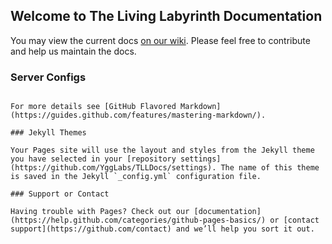 ## Welcome to The Living Labyrinth Documentation 

You may view the current docs [on our wiki](https://github.com/YggLabs/TLLDocs/wiki). Please feel free to contribute and help us maintain the docs.

### Server Configs

```

For more details see [GitHub Flavored Markdown](https://guides.github.com/features/mastering-markdown/).

### Jekyll Themes

Your Pages site will use the layout and styles from the Jekyll theme you have selected in your [repository settings](https://github.com/YggLabs/TLLDocs/settings). The name of this theme is saved in the Jekyll `_config.yml` configuration file.

### Support or Contact

Having trouble with Pages? Check out our [documentation](https://help.github.com/categories/github-pages-basics/) or [contact support](https://github.com/contact) and we’ll help you sort it out.
